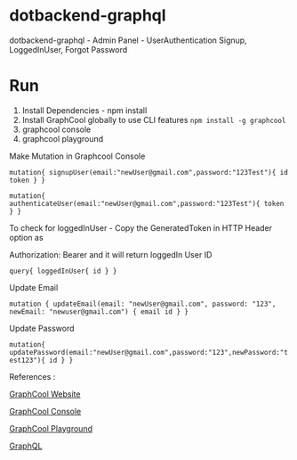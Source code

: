 # dotbackend-graphql
dotbackend-graphql - Admin Panel - UserAuthentication Signup, LoggedInUser, Forgot Password

# Run
1. Install Dependencies - npm install 
2. Install GraphCool globally to use CLI features `npm install -g graphcool`
3. graphcool console 
4. graphcool playground

Make Mutation in Graphcool Console

`mutation{
  signupUser(email:"newUser@gmail.com",password:"123Test"){
    id
    token
  }
}`

`mutation{
  authenticateUser(email:"newUser@gmail.com",password:"123Test"){
    token
  }
}`

To check for loggedInUser - Copy the GeneratedToken in HTTP Header option as 

Authorization: Bearer <Token> and it will return loggedIn User ID

`query{
  loggedInUser{
    id
  }
}`

Update Email

`mutation {
  updateEmail(email: "newUser@gmail.com", password: "123", newEmail: "newuser@gmail.com") {
    email
    id
  }
}`

Update Password 

`mutation{
  updatePassword(email:"newUser@gmail.com",password:"123",newPassword:"test123"){
    id
  }
}`

References :

[GraphCool Website](https://www.graph.cool/)

[GraphCool Console](https://console.graph.cool/)

[GraphCool Playground](https://console.graph.cool/auth/playground)

[GraphQL](https://graphql.org/)
